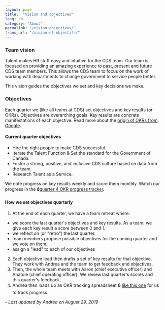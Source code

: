 ```yaml
---
layout: page
title:  "Vision and objectives"
lang: en
category: "About"
permalink: "/vision-objectives/"
trans_url: "/vision-et-objectifs/"
---
```


### Team vision
Talent makes HR stuff easy and intuitive for the CDS team. Our team is focused on providing an amazing experience to past, present and future CDS team members. This allows the CDS team to focus on the work of working with departments to change government to service people better.

This vision guides the objectives we set and key decisions we make.

### Objectives

Each quarter we (like all teams at CDS) set objectives and key results (or OKRs).
Objectives are overarching goals. Key results are concrete manifestations of each objective. Read more about the [origin of OKRs from Google](https://rework.withgoogle.com/guides/set-goals-with-okrs/steps/introduction/).

#### Current quarter objectives

* Hire the right people to make CDS successful.
* Iterate the Talent Function & Set the standard for the Government of Canada.
* Foster a strong, positive, and inclusive CDS culture based on data from the team.
* Research Talent as a Service.

We note progress on key results weekly and score them monthly. Watch our progress in the 🔒[quarter 4 OKR progress tracker](https://docs.google.com/spreadsheets/d/15qK2h9FOPY7I3tXrbf6_OIuDjRUrxsJbiNFJuKnnPQ4/edit#gid=504851476).

#### How we set objectives quarterly

1. At the end of each quarter, we have a team retreat where:
 * we score the last quarter's objectives and key results. As a team, we give each key result a score between 0 and 1.
 * we reflect on (or "retro") the last quarter.
 * team members propose possible objectives for the coming quarter and we vote on them.
 * assign a "lead" to each of our objectives
2. Each objective lead then drafts a set of key results for that objective. They work with Andrea and the team to get feedback and objectives.
3. Then, the whole team meets with Aaron (chief executive officer) and Anatole (chief operating officer). We review last quarter's scores and this quarter's feedback.
4. Andrea then loads up an OKR tracking spreadsheet 🔒 [like this one](https://docs.google.com/spreadsheets/d/1PHSA14FN6d0l-RfceFHuUY7JDmPaAID17Mtz011gJUU/edit#gid=0) for us to track progress.

_- Last updated by Andrea on August 29, 2019_
